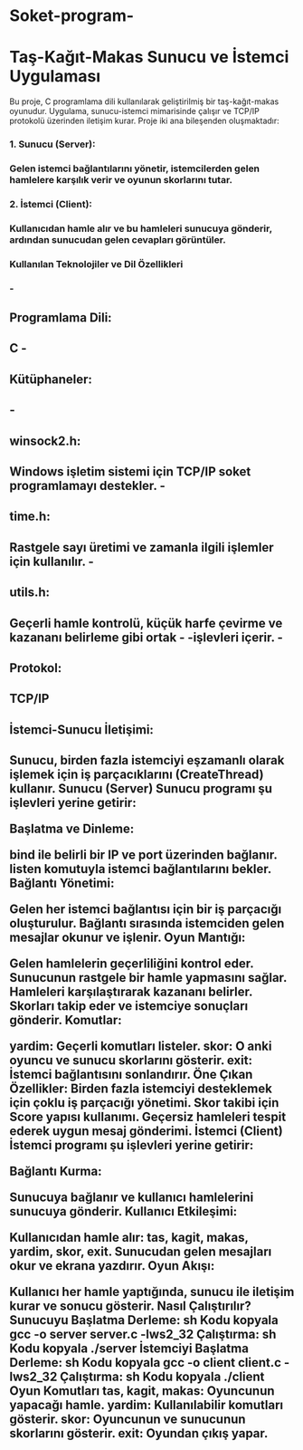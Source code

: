 # Soket-program-

# Taş-Kağıt-Makas Sunucu ve İstemci Uygulaması

Bu proje, C programlama dili kullanılarak geliştirilmiş bir taş-kağıt-makas oyunudur. Uygulama, sunucu-istemci mimarisinde çalışır ve TCP/IP protokolü üzerinden iletişim kurar. Proje iki ana bileşenden oluşmaktadır:

   <h3>1. Sunucu (Server):<h3>
      Gelen istemci bağlantılarını yönetir, istemcilerden gelen hamlelere karşılık verir ve oyunun skorlarını tutar.
  <h3> 2. İstemci (Client):<h3>
     Kullanıcıdan hamle alır ve bu hamleleri sunucuya gönderir, ardından sunucudan gelen cevapları görüntüler.
     
<h3>Kullanılan Teknolojiler ve Dil Özellikleri<h3>
   -<h2>Programlama Dili:<h2> C
   -<h2>Kütüphaneler:<h2>
   -<h2>winsock2.h:<h2> Windows işletim sistemi için TCP/IP soket programlamayı destekler.
   -<h2>time.h:<h2> Rastgele sayı üretimi ve zamanla ilgili işlemler için kullanılır.
   -<h2>utils.h:<h2> Geçerli hamle kontrolü, küçük harfe çevirme ve kazananı belirleme gibi ortak    -      -işlevleri içerir.
   -<h2>Protokol:<h2> TCP/IP
<h2>İstemci-Sunucu İletişimi: <h2>Sunucu, birden fazla istemciyi eşzamanlı olarak işlemek için iş parçacıklarını (CreateThread) kullanır.
Sunucu (Server)
Sunucu programı şu işlevleri yerine getirir:

Başlatma ve Dinleme:

bind ile belirli bir IP ve port üzerinden bağlanır.
listen komutuyla istemci bağlantılarını bekler.
Bağlantı Yönetimi:

Gelen her istemci bağlantısı için bir iş parçacığı oluşturulur.
Bağlantı sırasında istemciden gelen mesajlar okunur ve işlenir.
Oyun Mantığı:

Gelen hamlelerin geçerliliğini kontrol eder.
Sunucunun rastgele bir hamle yapmasını sağlar.
Hamleleri karşılaştırarak kazananı belirler.
Skorları takip eder ve istemciye sonuçları gönderir.
Komutlar:

yardim: Geçerli komutları listeler.
skor: O anki oyuncu ve sunucu skorlarını gösterir.
exit: İstemci bağlantısını sonlandırır.
Öne Çıkan Özellikler:
Birden fazla istemciyi desteklemek için çoklu iş parçacığı yönetimi.
Skor takibi için Score yapısı kullanımı.
Geçersiz hamleleri tespit ederek uygun mesaj gönderimi.
İstemci (Client)
İstemci programı şu işlevleri yerine getirir:

Bağlantı Kurma:

Sunucuya bağlanır ve kullanıcı hamlelerini sunucuya gönderir.
Kullanıcı Etkileşimi:

Kullanıcıdan hamle alır: tas, kagit, makas, yardim, skor, exit.
Sunucudan gelen mesajları okur ve ekrana yazdırır.
Oyun Akışı:

Kullanıcı her hamle yaptığında, sunucu ile iletişim kurar ve sonucu gösterir.
Nasıl Çalıştırılır?
Sunucuyu Başlatma
Derleme:
sh
Kodu kopyala
gcc -o server server.c -lws2_32
Çalıştırma:
sh
Kodu kopyala
./server
İstemciyi Başlatma
Derleme:
sh
Kodu kopyala
gcc -o client client.c -lws2_32
Çalıştırma:
sh
Kodu kopyala
./client
Oyun Komutları
tas, kagit, makas: Oyuncunun yapacağı hamle.
yardim: Kullanılabilir komutları gösterir.
skor: Oyuncunun ve sunucunun skorlarını gösterir.
exit: Oyundan çıkış yapar.
